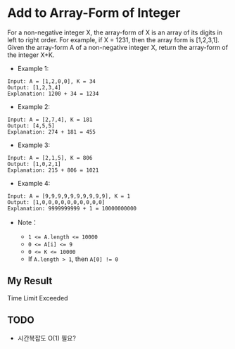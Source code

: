 # Add to Array-Form of Integer

For a non-negative integer X, the array-form of X is an array of its digits in left to right order.  For example, if X = 1231, then the array form is [1,2,3,1].
Given the array-form A of a non-negative integer X, return the array-form of the integer X+K.

- Example 1:

```
Input: A = [1,2,0,0], K = 34
Output: [1,2,3,4]
Explanation: 1200 + 34 = 1234
```

- Example 2:

```
Input: A = [2,7,4], K = 181
Output: [4,5,5]
Explanation: 274 + 181 = 455
```

- Example 3:

```
Input: A = [2,1,5], K = 806
Output: [1,0,2,1]
Explanation: 215 + 806 = 1021
```

- Example 4:

```
Input: A = [9,9,9,9,9,9,9,9,9,9], K = 1
Output: [1,0,0,0,0,0,0,0,0,0,0]
Explanation: 9999999999 + 1 = 10000000000
```

- Note：

  - `1 <= A.length <= 10000`
  - `0 <= A[i] <= 9`
  - `0 <= K <= 10000`
  - If `A.length > 1`, then `A[0] != 0`
  
## My Result

Time Limit Exceeded

## TODO

- 시간복잡도 O(1) 필요?
